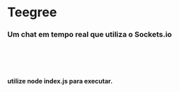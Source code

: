 # Teegree

<h3>Um chat em tempo real que utiliza o Sockets.io</h3>
<br/>
<br/>
<br/>
<h4>utilize <b>node index.js </b>para executar.<h4>
